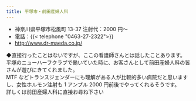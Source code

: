 ```yaml
---
title: 平塚市・前田産婦人科
---
```


- 神奈川県平塚市松風町 13-37
  注射代：2000 円～
- 電話：{{< telephone "0463-27-2322">}}
- <http://www.dr-maeda.co.jp/>

◆直接行ったことはないですが、ここの看護師さんとは話したことあります。  
平塚のニューハーフクラブで働いていた時に、お客さんとして前田産婦人科の皆さんが遊びにきてくれました。  
MTF などトランスジェンダーにも理解がある人が比較的多い病院だと思いますし、女性ホルモン注射も 1 アンプル 2000 円前後でやってくれるそうです。  
詳しくは前田産婦人科に直接お尋ね下さい
